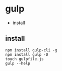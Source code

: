 # gulp

<!-- MarkdownTOC -->

- install

<!-- /MarkdownTOC -->

## install
````shell
npm install gulp-cli -g
npm install gulp -D
touch gulpfile.js
gulp --help
````

